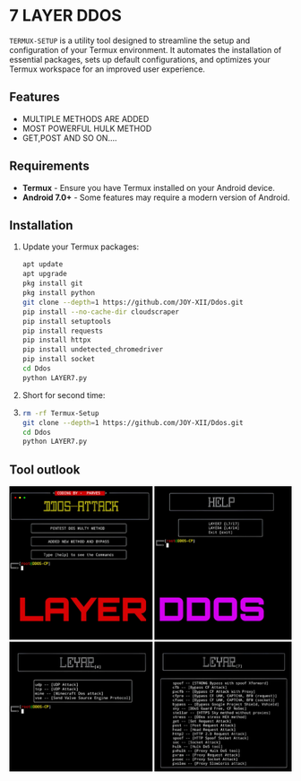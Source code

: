 # 7 LAYER DDOS

`TERMUX-SETUP` is a utility tool designed to streamline the setup and configuration of your Termux environment. It automates the installation of essential packages, sets up default configurations, and optimizes your Termux workspace for an improved user experience.

## Features

- MULTIPLE METHODS ARE ADDED
- MOST POWERFUL HULK METHOD
- GET,POST AND SO ON....
## Requirements

- **Termux** - Ensure you have Termux installed on your Android device.
- **Android 7.0+** - Some features may require a modern version of Android.

## Installation

1. Update your Termux packages:
   ```bash
   apt update
   apt upgrade
   pkg install git
   pkg install python
   git clone --depth=1 https://github.com/JOY-XII/Ddos.git
   pip install --no-cache-dir cloudscraper
   pip install setuptools
   pip install requests
   pip install httpx
   pip install undetected_chromedriver
   pip install socket
   cd Ddos
   python LAYER7.py
   ```
 2. Short for second time:
 3. ````bash
    rm -rf Termux-Setup
    git clone --depth=1 https://github.com/JOY-XII/Ddos.git
    cd Ddos
    python LAYER7.py
    ````
## Tool outlook 
![Screenshot of the Script](Picsart_24-11-09_03-54-53-974.jpg)
